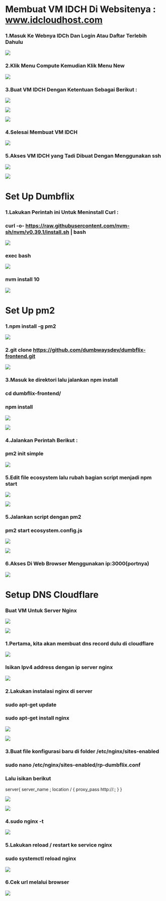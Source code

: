 # Membuat VM IDCH Di Websitenya : www.idcloudhost.com

### 1.Masuk Ke Webnya IDCh Dan Login Atau Daftar Terlebih Dahulu

![](https://github.com/Angga6699/Stage2-Day1/blob/main/1.png)

### 2.Klik Menu Compute Kemudian Klik Menu New

![](https://github.com/Angga6699/Stage2-Day1/blob/main/3.png)

### 3.Buat VM IDCH Dengan Ketentuan Sebagai Berikut : 

![](https://github.com/Angga6699/Stage2-Day1/blob/main/4.png)

![](https://github.com/Angga6699/Stage2-Day1/blob/main/5.png)

![](https://github.com/Angga6699/Stage2-Day1/blob/main/6.png)

### 4.Selesai Membuat VM IDCH

![](https://github.com/Angga6699/Stage2-Day1/blob/main/6.png)

### 5.Akses VM IDCH yang Tadi Dibuat Dengan Menggunakan ssh

![](https://github.com/Angga6699/Stage2-Day1/blob/main/7.png)

![](https://github.com/Angga6699/Stage2-Day1/blob/main/8.png)

# Set Up Dumbflix

### 1.Lakukan Perintah ini Untuk Meninstall Curl : 

### curl -o- https://raw.githubusercontent.com/nvm-sh/nvm/v0.39.1/install.sh | bash

![](https://github.com/Angga6699/Stage2-Day1/blob/main/10.png)

### exec bash

![](https://github.com/Angga6699/Stage2-Day1/blob/main/11.png)

### nvm install 10

![](https://github.com/Angga6699/Stage2-Day1/blob/main/12.png)

# Set Up pm2

### 1.npm install -g pm2

![](https://github.com/Angga6699/Stage2-Day1/blob/main/13.png)

### 2.git clone https://github.com/dumbwaysdev/dumbflix-frontend.git

![](https://github.com/Angga6699/Stage2-Day1/blob/main/14.png)

### 3.Masuk ke direktori lalu jalankan npm install

### cd dumbflix-frontend/
### npm install

![](https://github.com/Angga6699/Stage2-Day1/blob/main/15.png)

![](https://github.com/Angga6699/Stage2-Day1/blob/main/16.png)

### 4.Jalankan Perintah Berikut : 

### pm2 init simple

![](https://github.com/Angga6699/Stage2-Day1/blob/main/17.png)

### 5.Edit file ecosystem lalu rubah bagian script menjadi npm start

![](https://github.com/Angga6699/Stage2-Day1/blob/main/18.png)

![](https://github.com/Angga6699/Stage2-Day1/blob/main/29.png)

### 5.Jalankan script dengan pm2

### pm2 start ecosystem.config.js

![](https://github.com/Angga6699/Stage2-Day1/blob/main/30.png)

![](https://github.com/Angga6699/Stage2-Day1/blob/main/31.png)

### 6.Akses Di Web Browser Menggunakan ip:3000(portnya)

![](https://github.com/Angga6699/Stage2-Day1/blob/main/34.png)

# Setup DNS Cloudflare

### Buat VM Untuk Server Nginx

![](https://github.com/Angga6699/Stage2-Day1/blob/main/36.png)

![](https://github.com/Angga6699/Stage2-Day1/blob/main/38.png)

### 1.Pertama, kita akan membuat dns record dulu di cloudflare

![](https://github.com/Angga6699/Stage2-Day1/blob/main/40.png)

### Isikan Ipv4 address dengan ip server nginx

![](https://github.com/Angga6699/Stage2-Day1/blob/main/43.png)

### 2.Lakukan instalasi nginx di server

### sudo apt-get update
### sudo apt-get install nginx

![](https://github.com/Angga6699/Stage2-Day1/blob/main/44.png)

![](https://github.com/Angga6699/Stage2-Day1/blob/main/45.png)

### 3.Buat file konfigurasi baru di folder /etc/nginx/sites-enabled

### sudo nano /etc/nginx/sites-enabled/rp-dumbflix.conf

### Lalu isikan berikut

server{
    server_name <url-domain>;
    location / {
        proxy_pass http://<ip-server>:<port>;
    }
}

![](https://github.com/Angga6699/Stage2-Day1/blob/main/46.png)

![](https://github.com/Angga6699/Stage2-Day1/blob/main/47.png)

### 4.sudo nginx -t

![](https://github.com/Angga6699/Stage2-Day1/blob/main/48.png)

### 5.Lakukan reload / restart ke service nginx

### sudo systemctl reload nginx

![](https://github.com/Angga6699/Stage2-Day1/blob/main/50.png)

### 6.Cek url melalui browser

![](https://github.com/Angga6699/Stage2-Day1/blob/main/53.png)